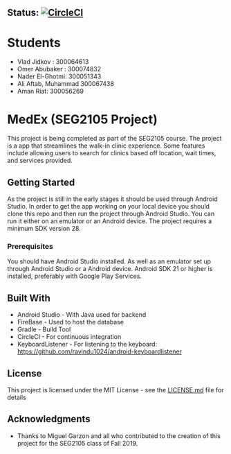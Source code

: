 ## Status: [![CircleCI](https://circleci.com/gh/SEG2105-uottawa/seg2x05-project-team-f19-1.svg?style=svg&circle-token=2a3a91c285576c155f925cacdfdf775b3ba5c3e4)](https://circleci.com/gh/SEG2105-uottawa/seg2x05-project-team-f19-1)

# Students 
- Vlad Jidkov : 300064613
- Omer Abubaker : 300074832
- Nader El-Ghotmi: 300051343
- Ali Aftab, Muhammad 300067438
- Aman Riat: 300056269 

# MedEx (SEG2105 Project)

This project is being completed as part of the SEG2105 course. The project is a app that streamlines the walk-in clinic experience. Some features include allowing users to search for clinics based off location, wait times, and services provided.

## Getting Started

As the project is still in the early stages it should be used through Android Studio. In order to get the app working on your local device you should clone this repo and then run the project through Android Studio. You can run it either on an emulator or an Android device. The project requires a minimum SDK version 28. 

### Prerequisites

You should have Android Studio installed. As well as an emulator set up through Android Studio or a Android device. Android SDK 21 or higher is installed, preferably with Google Play Services.

## Built With

* Android Studio - With Java used for backend
* FireBase - Used to host the database
* Gradle - Build Tool
* CircleCI - For continuous integration
* KeyboardListener - For listening to the keyboard: https://github.com/ravindu1024/android-keyboardlistener

## License

This project is licensed under the MIT License - see the [LICENSE.md](LICENSE.md) file for details

## Acknowledgments

* Thanks to Miguel Garzon and all who contributed to the creation of this project for the SEG2105 class of Fall 2019.
